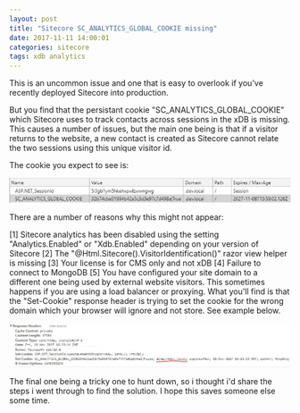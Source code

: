 ```yaml
---
layout: post
title: "Sitecore SC_ANALYTICS_GLOBAL_COOKIE missing"
date: 2017-11-11 14:00:01
categories: sitecore
tags: xdb analytics
---
```

This is an uncommon issue and one that is easy to overlook if you've recently deployed Sitecore into production.

But you find that the persistant cookie "SC_ANALYTICS_GLOBAL_COOKIE" which Sitecore uses to track contacts across sessions in the xDB is missing. This causes a number of issues, but the main one being is that if a visitor returns to the website, a new contact is created as Sitecore cannot relate the two sessions using this unique visitor id.

<!-- more -->

The cookie you expect to see is:

![Sitcore global cookie](/images/sitecore-sc-global-anaytics-cookie-missing-1.jpg)

There are a number of reasons why this might not appear:

[1] Sitecore analytics has been disabled using the setting "Analytics.Enabled" or "Xdb.Enabled" depending on your version of Sitecore
[2] The "@Html.Sitecore().VisitorIdentification()" razor view helper is missing
[3] Your license is for CMS only and not xDB
[4] Failure to connect to MongoDB
[5] You have configured your site domain to a different one being used by external website visitors. This sometimes happens if you are using a load balancer or proxying. What you'll find is that the "Set-Cookie" response header is trying to set the cookie for the wrong domain which your browser will ignore and not store. See example below.

![Set Sitcore global cookie example](/images/sitecore-sc-global-anaytics-cookie-missing-2.jpg)

The final one being a tricky one to hunt down, so i thought i'd share the steps i went through to find the solution. I hope this saves someone else some time.
